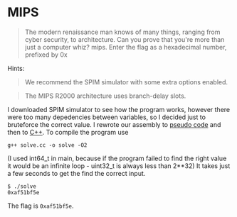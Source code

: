 # MIPS

> The modern renaissance man knows of many things, ranging from cyber security, to architecture. Can you prove that you're more than just a computer whiz? mips. Enter the flag as a hexadecimal number, prefixed by 0x

Hints:

> We recommend the SPIM simulator with some extra options enabled.

> The MIPS R2000 architecture uses branch-delay slots.

I downloaded SPIM simulator to see how the program works, however there were too many depedencies between variables, so I decided just to bruteforce the correct value.
I rewrote our assembly to [pseudo code](pseudocode.txt) and then to [C++](solve.cc).
To compile the program use
```
g++ solve.cc -o solve -O2
```
(I used int64_t in main, because if the program failed to find the right value it would be an infinite loop - uint32_t is always less than 2**32)
It takes just a few seconds to get the find the correct input.
```
$ ./solve
0xaf51bf5e
```

The flag is `0xaf51bf5e`.